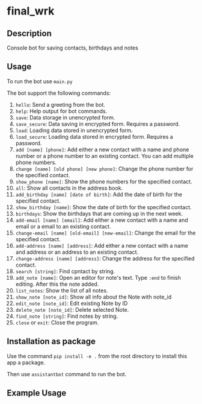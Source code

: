 # final_wrk

## Description

Console bot for saving contacts, birthdays and notes

## Usage

To run the bot use `main.py`

The bot support the following commands:

1. `hello`: Send a greeting from the bot.
2. `help`: Help output for bot commands.
3. `save`: Data storage in unencrypted form.
4. `save_secure`: Data saving in encrypted form. Requires a password.
5. `load`: Loading data stored in unencrypted form.
6. `load_secure`: Loading data stored in encrypted form. Requires a password.
7. `add [name] [phone]`: Add either a new contact with a name and phone number or a phone number to an existing contact.
   You can add multiple phone numbers.
8. `change [name] [old phone] [new phone]`: Change the phone number for the specified contact.
9. `show_phone [name]`: Show the phone numbers for the specified contact.
10. `all`: Show all contacts in the address book.
11. `add_birthday [name] [date of birth]`: Add the date of birth for the specified contact.
12. `show_birthday [name]`: Show the date of birth for the specified contact.
13. `birthdays`: Show the birthdays that are coming up in the next week.
14. `add-email [name] [email]`: Add either a new contact with a name and email or a email to an existing contact.
15. `change-email [name] [old-email] [new-email]`: Change the email for the specified contact.
16. `add-address [name] [address]`: Add either a new contact with a name and address or an address to an existing contact.
17. `change-address [name] [address]`: Change the address for the specified contact.
18. `search [string]`: Find cpntact by string.
14. `add_note [name]`: Open an editor for note's text. Type `:end` to finish editing. After this the note added.
15. `list_notes`: Show the list of all notes.
16. `show_note [note_id]`: Show all info about the Note with note_id
17. `edit_note [note_id]`: Edit existing Note by ID
18. `delete_note [note_id]`: Delete selected Note.
19. `find_note [string]`: Find notes by string.
20. `close` or `exit`: Close the program.

## Installation as package
Use the command `pip install -e .` from the root directory to install this app a package.

Then use `assistantbot` command to run the bot.

## Example Usage

